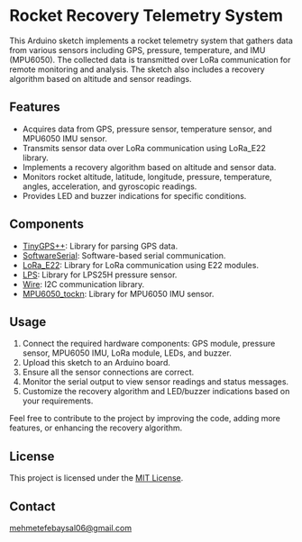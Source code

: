 # Rocket Recovery Telemetry System

This Arduino sketch implements a rocket telemetry system that gathers data from various sensors including GPS, pressure, temperature, and IMU (MPU6050). The collected data is transmitted over LoRa communication for remote monitoring and analysis. The sketch also includes a recovery algorithm based on altitude and sensor readings.

## Features

- Acquires data from GPS, pressure sensor, temperature sensor, and MPU6050 IMU sensor.
- Transmits sensor data over LoRa communication using LoRa_E22 library.
- Implements a recovery algorithm based on altitude and sensor data.
- Monitors rocket altitude, latitude, longitude, pressure, temperature, angles, acceleration, and gyroscopic readings.
- Provides LED and buzzer indications for specific conditions.

## Components

- [TinyGPS++](https://github.com/mikalhart/TinyGPSPlus): Library for parsing GPS data.
- [SoftwareSerial](https://www.arduino.cc/en/Reference/softwareSerial): Software-based serial communication.
- [LoRa_E22](https://github.com/soonuse/LoRa_E22): Library for LoRa communication using E22 modules.
- [LPS](https://github.com/pololu/lps-arduino): Library for LPS25H pressure sensor.
- [Wire](https://www.arduino.cc/en/reference/wire): I2C communication library.
- [MPU6050_tockn](https://github.com/tockn/MPU6050_tockn): Library for MPU6050 IMU sensor.

## Usage

1. Connect the required hardware components: GPS module, pressure sensor, MPU6050 IMU, LoRa module, LEDs, and buzzer.
2. Upload this sketch to an Arduino board.
3. Ensure all the sensor connections are correct.
4. Monitor the serial output to view sensor readings and status messages.
5. Customize the recovery algorithm and LED/buzzer indications based on your requirements.

Feel free to contribute to the project by improving the code, adding more features, or enhancing the recovery algorithm.

## License

This project is licensed under the [MIT License](LICENSE).

## Contact

mehmetefebaysal06@gmail.com

